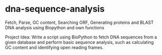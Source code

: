 # dna-sequence-analysis
Fetch, Parse, GC content, Searching ORF, Generating proteins and BLAST
DNA analysis using Biopython and own functions

Project Idea: Write a script using BioPython to fetch DNA sequences from a given database and perform basic sequence analysis, such as calculating GC content and identifying open reading frames.
